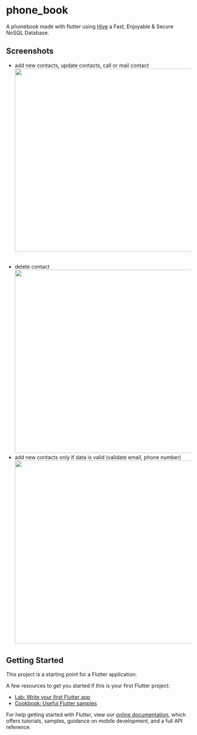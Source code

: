 # phone_book

A phonebook made with flutter using [Hive](https://pub.dev/packages/hive#-readme-tab-) a Fast, Enjoyable & Secure NoSQL Database.

## Screenshots

* add new contacts, update contacts, call or mail contact<br><img src  = "screenshots/g1.gif" height=500><br>

## 

* delete contact<br><img src  = "screenshots/g2.gif" height=500><br>
* add new contacts only if data is valid (validate email, phone number)<br><img src="screenshots/g3.gif" height = 500><br>

## Getting Started

This project is a starting point for a Flutter application.

A few resources to get you started if this is your first Flutter project:

- [Lab: Write your first Flutter app](https://flutter.dev/docs/get-started/codelab)
- [Cookbook: Useful Flutter samples](https://flutter.dev/docs/cookbook)

For help getting started with Flutter, view our
[online documentation](https://flutter.dev/docs), which offers tutorials,
samples, guidance on mobile development, and a full API reference.
